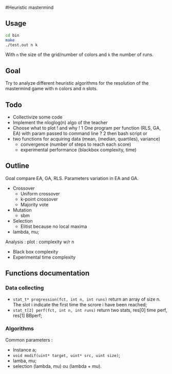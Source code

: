 #Heuristic mastermind

## Usage

```bash
cd bin
make
./test.out n k
```

With `n` the size of the grid/number of colors and `k` the number of runs.

## Goal 

Try to analyze different heuristic algorithms for the resolution of the mastermind game with n colors and n slots.

## Todo

- Collectivize some code
- Implement the nloglog(n) algo of the teacher
- Choose what to plot ! and why ! 
1 One program per function (RLS, GA, EA) with param passed to command line ?
2 then bash script 
or
- two functions for acquiring data (mean, (median, quartiles), variance)
	- convergence (number of steps to reach each score)
	- experimental performance (blackbox complexity, time)

## Outline

Goal compare EA, GA, RLS. 
Parameters variation in EA and GA.
- Crossover
	- Uniform crossover
	- k-point crossover
	- Majority vote
- Mutation 
	- sbm
- Selection
	- Elitist because no local maxima
- lambda, mu;

Analysis :
plot : complexity w/r n
- Black box complexity
- Experimental time complexity




## Functions documentation
### Data collecting 

- `stat_t* progression(fct, int n, int runs)` return an array of size n. The slot i 
indicate the first time the scrore i have been reached;
- `stat_t[2] perf(fct, int n, int runs)` return two stats, res[0] time perf, res[1] BBperf;

### Algorithms
Common parameters :
- Instance a;
- `void modif(uint* target, uint* src, uint size)`;
- lamba, mu;
- selection (lambda, mu) ou (lambda + mu).


